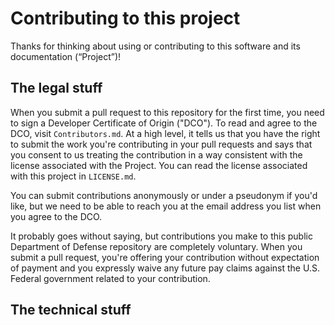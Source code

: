# Contributing to this project

Thanks for thinking about using or contributing to this software and its documentation (“Project”)!

## The legal stuff

When you submit a pull request to this repository for the first time, you need to sign a Developer Certificate of Origin ("DCO"). To read and agree to the DCO, visit `Contributors.md`. At a high level, it tells us that you have the right to submit the work you're contributing in your pull requests and says that you consent to us treating the contribution in a way consistent with the license associated with the Project. You can read the license associated with this project in `LICENSE.md`. 

You can submit contributions anonymously or under a pseudonym if you'd like, but we need to be able to reach you at the email address you list when you agree to the DCO. 

It probably goes without saying, but contributions you make to this public Department of Defense repository are completely voluntary. When you submit a pull request, you're offering your contribution without expectation of payment and you expressly waive any future pay claims against the U.S. Federal government related to your contribution. 

## The technical stuff

